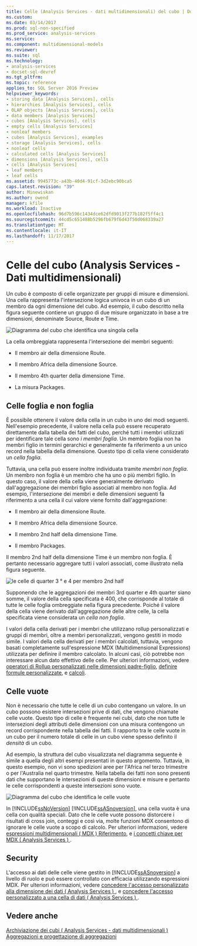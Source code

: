 ```yaml
---
title: Celle (Analysis Services - dati multidimensionali) del cubo | Documenti Microsoft
ms.custom: 
ms.date: 03/14/2017
ms.prod: sql-non-specified
ms.prod_service: analysis-services
ms.service: 
ms.component: multidimensional-models
ms.reviewer: 
ms.suite: sql
ms.technology:
- analysis-services
- docset-sql-devref
ms.tgt_pltfrm: 
ms.topic: reference
applies_to: SQL Server 2016 Preview
helpviewer_keywords:
- storing data [Analysis Services], cells
- hierarchies [Analysis Services], cells
- OLAP objects [Analysis Services], cells
- data members [Analysis Services]
- cubes [Analysis Services], cells
- empty cells [Analysis Services]
- nonleaf members
- cubes [Analysis Services], examples
- storage [Analysis Services], cells
- nonleaf cells
- calculated cells [Analysis Services]
- dimensions [Analysis Services], cells
- cells [Analysis Services]
- leaf members
- leaf cells
ms.assetid: 9945773c-a43b-40d4-91cf-3d2ebc90bca5
caps.latest.revision: "39"
author: Minewiskan
ms.author: owend
manager: kfile
ms.workload: Inactive
ms.openlocfilehash: 96d7b596c1434dce62dfd9013f277b182f5ff4c1
ms.sourcegitcommit: 44cd5c651488b5296fb679f6d43f50d068339a27
ms.translationtype: MT
ms.contentlocale: it-IT
ms.lasthandoff: 11/17/2017
---
```

# <a name="cube-cells-analysis-services---multidimensional-data"></a>Celle del cubo (Analysis Services - Dati multidimensionali)
  Un cubo è composto di celle organizzate per gruppi di misure e dimensioni. Una cella rappresenta l'intersezione logica univoca in un cubo di un membro da ogni dimensione del cubo. Ad esempio, il cubo descritto nella figura seguente contiene un gruppo di due misure organizzato in base a tre dimensioni, denominate Source, Route e Time.  
  
 ![Diagramma del cubo che identifica una singola cella](../../analysis-services/multidimensional-models-olap-logical-cube-objects/media/as-cubeintro5.gif "diagramma del cubo che identifica una singola cella")  
  
 La cella ombreggiata rappresenta l'intersezione dei membri seguenti:  
  
-   Il membro air della dimensione Route.  
  
-   Il membro Africa della dimensione Source.  
  
-   Il membro 4th quarter della dimensione Time.  
  
-   La misura Packages.  
  
## <a name="leaf-and-nonleaf-cells"></a>Celle foglia e non foglia  
 È possibile ottenere il valore della cella in un cubo in uno dei modi seguenti. Nell'esempio precedente, il valore nella cella può essere recuperato direttamente dalla tabella dei fatti del cubo, perché tutti i membri utilizzati per identificare tale cella sono *i membri foglia*. Un membro foglia non ha membri figlio in termini gerarchici e generalmente fa riferimento a un unico record nella tabella della dimensione. Questo tipo di cella viene considerato un *cella foglia*.  
  
 Tuttavia, una cella può essere inoltre individuata tramite *membri non foglia*. Un membro non foglia è un membro che ha uno o più membri figlio. In questo caso, il valore della cella viene generalmente derivato dall'aggregazione dei membri figlio associati al membro non foglia. Ad esempio, l'intersezione dei membri e delle dimensioni seguenti fa riferimento a una cella il cui valore viene fornito dall'aggregazione:  
  
-   Il membro air della dimensione Route.  
  
-   Il membro Africa della dimensione Source.  
  
-   Il membro 2nd half della dimensione Time.  
  
-   Il membro Packages.  
  
 Il membro 2nd half della dimensione Time è un membro non foglia. È pertanto necessario aggregare tutti i valori associati, come illustrato nella figura seguente.  
  
 ![le celle di quarter 3 ° e 4 per membro 2nd half](../../analysis-services/multidimensional-models-olap-logical-cube-objects/media/as-cubeintro6.gif "3 ° e 4 celle trimestre per membro 2nd half")  
  
 Supponendo che le aggregazioni dei membri 3rd quarter e 4th quarter siano somme, il valore della cella specificata è 400, che corrisponde al totale di tutte le celle foglia ombreggiate nella figura precedente. Poiché il valore della cella viene derivato dall'aggregazione delle altre celle, la cella specificata viene considerata un *cella non foglia*.  
  
 I valori della cella derivati per i membri che utilizzano rollup personalizzati e gruppi di membri, oltre a membri personalizzati, vengono gestiti in modo simile. I valori della cella derivati per i membri calcolati, tuttavia, vengono basati completamente sull'espressione MDX (Multidimensional Expressions) utilizzata per definire il membro calcolato. In alcuni casi, ciò potrebbe non interessare alcun dato effettivo delle celle. Per ulteriori informazioni, vedere [operatori di Rollup personalizzati nelle dimensioni padre-figlio](../../analysis-services/multidimensional-models/parent-child-dimension-attributes-custom-rollup-operators.md), [definire formule personalizzate](../../analysis-services/multidimensional-models/attribute-properties-define-custom-member-formulas.md), e [calcoli](../../analysis-services/multidimensional-models-olap-logical-cube-objects/calculations.md).  
  
## <a name="empty-cells"></a>Celle vuote  
 Non è necessario che tutte le celle di un cubo contengano un valore. In un cubo possono esistere intersezioni prive di dati, che vengono chiamate celle vuote. Questo tipo di celle è frequente nei cubi, dato che non tutte le intersezioni degli attributi delle dimensioni con una misura contengono un record corrispondente nella tabella dei fatti. Il rapporto tra le celle vuote in un cubo per il numero totale di celle in un cubo viene spesso definito il *densità* di un cubo.  
  
 Ad esempio, la struttura del cubo visualizzata nel diagramma seguente è simile a quella degli altri esempi presentati in questo argomento. Tuttavia, in questo esempio, non vi sono spedizioni aree per l'Africa nel terzo trimestre o per l'Australia nel quarto trimestre. Nella tabella dei fatti non sono presenti dati che supportano le intersezioni di queste dimensioni e misure e pertanto le celle corrispondenti a queste intersezioni sono vuote.  
  
 ![Diagramma del cubo che identifica le celle vuote](../../analysis-services/multidimensional-models-olap-logical-cube-objects/media/as-cubeintro7.gif "diagramma del cubo che identifica le celle vuote")  
  
 In [!INCLUDE[ssNoVersion](../../includes/ssnoversion-md.md)] [!INCLUDE[ssASnoversion](../../includes/ssasnoversion-md.md)], una cella vuota è una cella con qualità speciali. Dato che le celle vuote possono distorcere i risultati di cross join, conteggi e così via, molte funzioni MDX consentono di ignorare le celle vuote a scopo di calcolo. Per ulteriori informazioni, vedere [espressioni multidimensionali &#40; MDX &#41; Riferimento](../../mdx/multidimensional-expressions-mdx-reference.md), e [i concetti chiave per MDX &#40; Analysis Services &#41; ](../../analysis-services/multidimensional-models/mdx/key-concepts-in-mdx-analysis-services.md).  
  
## <a name="security"></a>Security  
 L'accesso ai dati delle celle viene gestito in [!INCLUDE[ssASnoversion](../../includes/ssasnoversion-md.md)] a livello di ruolo e può essere controllato con efficacia utilizzando espressioni MDX. Per ulteriori informazioni, vedere [concedere l'accesso personalizzato alla dimensione dei dati &#40; Analysis Services &#41; ](../../analysis-services/multidimensional-models/grant-custom-access-to-dimension-data-analysis-services.md), e [concedere l'accesso personalizzato a una cella di dati &#40; Analysis Services &#41; ](../../analysis-services/multidimensional-models/grant-custom-access-to-cell-data-analysis-services.md).  
  
## <a name="see-also"></a>Vedere anche  
 [Archiviazione dei cubi &#40; Analysis Services - dati multidimensionali &#41;](../../analysis-services/multidimensional-models-olap-logical-cube-objects/cube-storage-analysis-services-multidimensional-data.md)   
 [Aggregazioni e progettazione di aggregazioni](../../analysis-services/multidimensional-models-olap-logical-cube-objects/aggregations-and-aggregation-designs.md)  
  
  
